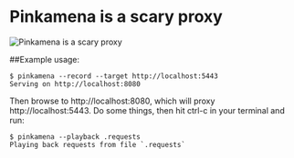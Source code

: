Pinkamena is a scary proxy
==========================

![Pinkamena is a scary proxy](http://images5.fanpop.com/image/photos/30900000/Pinkamena-diane-pie-cupcakes-the-movie-30989323-2296-2560.jpg)

##Example usage:

```
$ pinkamena --record --target http://localhost:5443
Serving on http://localhost:8080
```

Then browse to http://localhost:8080, which will proxy http://localhost:5443.
Do some things, then hit ctrl-c in your terminal and run:


```
$ pinkamena --playback .requests
Playing back requests from file `.requests`
```
